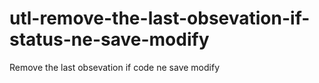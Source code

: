 # utl-remove-the-last-obsevation-if-status-ne-save-modify
Remove the last obsevation if code ne save modify 
